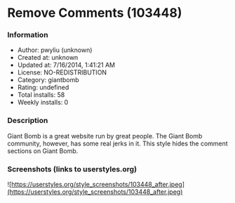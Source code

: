 # Remove Comments (103448)

### Information
- Author: pwyliu (unknown)
- Created at: unknown
- Updated at: 7/16/2014, 1:41:21 AM
- License: NO-REDISTRIBUTION
- Category: giantbomb
- Rating: undefined
- Total installs: 58
- Weekly installs: 0


### Description
Giant Bomb is a great website run by great people. The Giant Bomb community, however, has some real jerks in it. This style hides the comment sections on Giant Bomb.


### Screenshots (links to userstyles.org)
![https://userstyles.org/style_screenshots/103448_after.jpeg](https://userstyles.org/style_screenshots/103448_after.jpeg)


